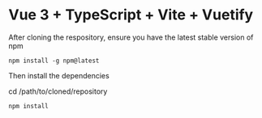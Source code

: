 # Vue 3 + TypeScript + Vite + Vuetify

After cloning the respository, ensure you have the latest stable version of npm

```lang=shell
npm install -g npm@latest
```

Then install the dependencies

cd /path/to/cloned/repository

```lang=shell
npm install
```

